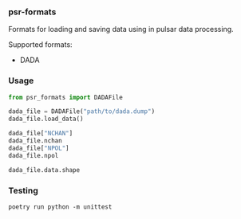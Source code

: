 ### psr-formats

Formats for loading and saving data using in pulsar data processing.

Supported formats:
  - DADA

### Usage

```python
from psr_formats import DADAFile

dada_file = DADAFile("path/to/dada.dump")
dada_file.load_data()

dada_file["NCHAN"]
dada_file.nchan
dada_file["NPOL"]
dada_file.npol

dada_file.data.shape
```

### Testing

```
poetry run python -m unittest
```
